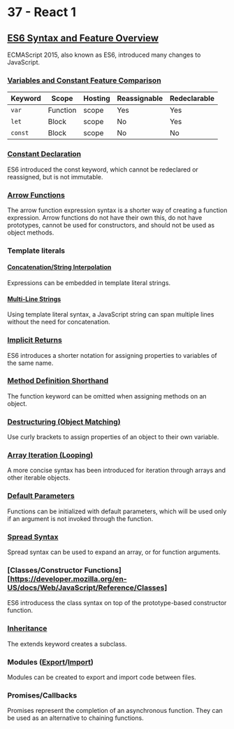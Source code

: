 # 37 - React 1

## [ES6 Syntax and Feature Overview](https://www.taniarascia.com/es6-syntax-and-feature-overview/)

ECMAScript 2015, also known as ES6, introduced many changes to JavaScript.

### [Variables and Constant Feature Comparison](https://www.digitalocean.com/community/tutorials/understanding-variables-scope-hoisting-in-javascript)

Keyword | Scope | Hosting | Reassignable | Redeclarable
--------|-------|---------|--------------|-------------
`var` |	Function | scope |	Yes |	Yes |	Yes
`let` |	Block | scope |	No |	Yes |	No
`const` |	Block | scope |	No |	No |	No

### [Constant Declaration](https://developer.mozilla.org/en-US/docs/Web/JavaScript/Reference/Statements/const)

ES6 introduced the const keyword, which cannot be redeclared or reassigned, but is not immutable.

### [Arrow Functions](https://developer.mozilla.org/en-US/docs/Web/JavaScript/Reference/Functions/Arrow_functions)

The arrow function expression syntax is a shorter way of creating a function expression. Arrow functions do not have their own this, do not have prototypes, cannot be used for constructors, and should not be used as object methods.

### Template literals

#### [Concatenation/String Interpolation](https://developer.mozilla.org/en-US/docs/Web/JavaScript/Reference/Template_literals#Expression_interpolation)

Expressions can be embedded in template literal strings.

#### [Multi-Line Strings](https://developer.mozilla.org/en-US/docs/Web/JavaScript/Reference/Template_literals#Multi-line_strings)

Using template literal syntax, a JavaScript string can span multiple lines without the need for concatenation.

### [Implicit Returns](https://developer.mozilla.org/en-US/docs/Web/JavaScript/Reference/Operators/Object_initializer#Property_definitions)

ES6 introduces a shorter notation for assigning properties to variables of the same name.

### [Method Definition Shorthand](https://developer.mozilla.org/en-US/docs/Web/JavaScript/Reference/Functions/Method_definitions)

The function keyword can be omitted when assigning methods on an object.

### [Destructuring (Object Matching)](https://developer.mozilla.org/en-US/docs/Web/JavaScript/Reference/Operators/Object_initializer#New_notations_in_ECMAScript_2015)

Use curly brackets to assign properties of an object to their own variable.

### [Array Iteration (Looping)](https://developer.mozilla.org/en-US/docs/Web/JavaScript/Reference/Statements/for...of)

A more concise syntax has been introduced for iteration through arrays and other iterable objects.

### [Default Parameters](https://developer.mozilla.org/en-US/docs/Web/JavaScript/Reference/Functions/Default_parameters)

Functions can be initialized with default parameters, which will be used only if an argument is not invoked through the function.

### [Spread Syntax](https://developer.mozilla.org/en-US/docs/Web/JavaScript/Reference/Operators/Spread_syntax)

Spread syntax can be used to expand an array, or for function arguments.

### [Classes/Constructor Functions][https://developer.mozilla.org/en-US/docs/Web/JavaScript/Reference/Classes]

ES6 introducess the class syntax on top of the prototype-based constructor function.

### [Inheritance](https://developer.mozilla.org/en-US/docs/Web/JavaScript/Reference/Classes#Sub_classing_with_extends)

The extends keyword creates a subclass.

### Modules ([Export](https://developer.mozilla.org/en-US/docs/Web/JavaScript/Reference/Statements/export)/[Import](https://developer.mozilla.org/en-US/docs/Web/JavaScript/Reference/Statements/import))

Modules can be created to export and import code between files.

### Promises/Callbacks

Promises represent the completion of an asynchronous function. They can be used as an alternative to chaining functions.
